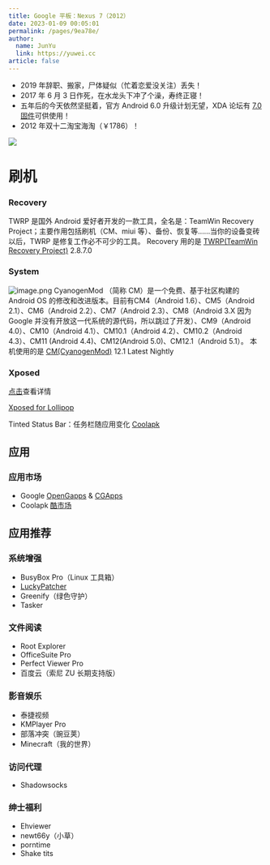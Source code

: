 ```yaml
---
title: Google 平板：Nexus 7（2012）
date: 2023-01-09 00:05:01
permalink: /pages/9ea78e/
author: 
  name: JunYu
  link: https://yuwei.cc
article: false
---
```

- 2019 年辞职、搬家，尸体疑似（忙着恋爱没关注）丢失！
- 2017 年 6 月 3 日作死，在水龙头下冲了个澡，寿终正寝！
- 五年后的今天依然坚挺着，官方 Android 6.0 升级计划无望，XDA 论坛有 [7.0 固件](https://forum.xda-developers.com/nexus-7/development/rom-lineageos-14-1-nexus-7-2012-t3530261)可供使用！
- 2012 年双十二淘宝海淘（￥1786）！

![](https://f.pz.al/pzal/2023/01/13/57559548ab104.png)

# 刷机
### Recovery
TWRP 是国外 Android 爱好者开发的一款工具，全名是：TeamWin Recovery Project；主要作用包括刷机（CM、miui 等）、备份、恢复等……当你的设备变砖以后，TWRP 是修复工作必不可少的工具。
Recovery 用的是 [TWRP(TeamWin Recovery Project)](https://dl.twrp.me/grouper/) 2.8.7.0
### System
![image.png](https://f.pz.al/pzal/2023/01/13/35ff1133d1a3f.png)
CyanogenMod （简称 CM）是一个免费、基于社区构建的 Android OS 的修改和改进版本。目前有CM4（Android 1.6）、CM5（Android 2.1）、CM6（Android 2.2）、CM7（Android 2.3）、CM8（Android 3.X 因为 Google 并没有开放这一代系统的源代码，所以跳过了开发）、CM9（Android 4.0）、CM10（Android 4.1）、CM10.1（Android 4.2）、CM10.2（Android 4.3）、CM11 (Android 4.4)、CM12(Android 5.0)、CM12.1（Android 5.1）。
本机使用的是 [CM(CyanogenMod)](http://download.cyanogenmod.com/?device=grouper) 12.1 Latest Nightly
### Xposed
[点击](http://repo.xposed.info/)查看详情

[Xposed for Lollipop](http://forum.xda-developers.com/showthread.php?t=3034811)

Tinted Status Bar：任务栏随应用变化 [Coolapk](http://coolapk.com/apk/com.mohammadag.colouredstatusbar)
## 应用
### 应用市场
- Google
[OpenGapps](http://opengapps.org/) & [CGApps](https://github.com/cgapps/vendor_google/blob/builds/README.md)
- Coolapk
[酷市场](http://www.coolapk.com/)
## 应用推荐
### 系统增强
- BusyBox Pro（Linux 工具箱）
- [LuckyPatcher](http://chelpus.defcon5.biz/)
- Greenify（绿色守护）
- Tasker
### 文件阅读
- Root Explorer
- OfficeSuite Pro
- Perfect Viewer Pro
- 百度云（索尼 ZU 长期支持版）
### 影音娱乐
- 泰捷视频
- KMPlayer Pro
- 部落冲突（豌豆荚）
- Minecraft（我的世界）
### 访问代理
- Shadowsocks
### 绅士福利
- Ehviewer
- newt66y（小草）
- porntime
- Shake tits
